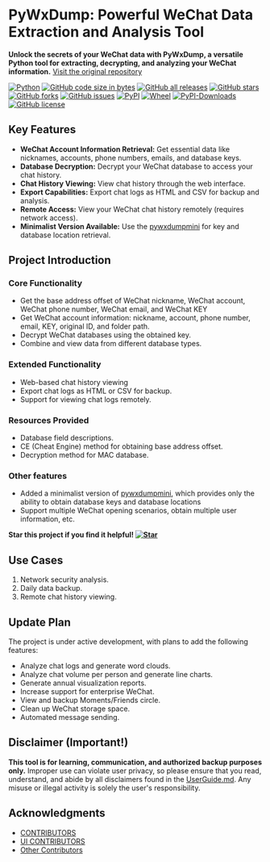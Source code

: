 # PyWxDump: Powerful WeChat Data Extraction and Analysis Tool

**Unlock the secrets of your WeChat data with PyWxDump, a versatile Python tool for extracting, decrypting, and analyzing your WeChat information.**  [Visit the original repository](https://github.com/xaoyaoo/PyWxDump)

[![Python](https://img.shields.io/badge/Python-3-blue.svg)](https://www.python.org/)
[![GitHub code size in bytes](https://img.shields.io/github/languages/code-size/xaoyaoo/pywxdump)](https://github.com/xaoyaoo/PyWxDump)
[![GitHub all releases](https://img.shields.io/github/downloads/xaoyaoo/pywxdump/total)](https://github.com/xaoyaoo/PyWxDump)
[![GitHub stars](https://img.shields.io/github/stars/xaoyaoo/PyWxDump.svg)](https://github.com/xaoyaoo/PyWxDump)
[![GitHub forks](https://img.shields.io/github/forks/xaoyaoo/PyWxDump.svg)](https://github.com/xaoyaoo/PyWxDump/fork)
[![GitHub issues](https://img.shields.io/github/issues/xaoyaoo/PyWxDump)](https://github.com/xaoyaoo/PyWxDump/issues)
[![PyPI](https://img.shields.io/pypi/v/pywxdump)](https://pypi.org/project/pywxdump/)
[![Wheel](https://img.shields.io/pypi/wheel/pywxdump)](https://pypi.org/project/pywxdump/)
[![PyPI-Downloads](https://img.shields.io/pypi/dm/pywxdump)](https://pypistats.org/packages/pywxdump)
[![GitHub license](https://img.shields.io/pypi/l/pywxdump)](https://github.com/xaoyaoo/PyWxDump/blob/master/LICENSE)

## Key Features

*   **WeChat Account Information Retrieval:** Get essential data like nicknames, accounts, phone numbers, emails, and database keys.
*   **Database Decryption:** Decrypt your WeChat database to access your chat history.
*   **Chat History Viewing:**  View chat history through the web interface.
*   **Export Capabilities:**  Export chat logs as HTML and CSV for backup and analysis.
*   **Remote Access:**  View your WeChat chat history remotely (requires network access).
*   **Minimalist Version Available:**  Use the [pywxdumpmini](https://github.com/xaoyaoo/pywxdumpmini) for key and database location retrieval.

## Project Introduction

### Core Functionality

*   Get the base address offset of WeChat nickname, WeChat account, WeChat phone number, WeChat email, and WeChat KEY
*   Get WeChat account information: nickname, account, phone number, email, KEY, original ID, and folder path.
*   Decrypt WeChat databases using the obtained key.
*   Combine and view data from different database types.

### Extended Functionality

*   Web-based chat history viewing
*   Export chat logs as HTML or CSV for backup.
*   Support for viewing chat logs remotely.

### Resources Provided

*   Database field descriptions.
*   CE (Cheat Engine) method for obtaining base address offset.
*   Decryption method for MAC database.

### Other features
* Added a minimalist version of [pywxdumpmini](https://github.com/xaoyaoo/pywxdumpmini), which provides only the ability to obtain database keys and database locations
* Support multiple WeChat opening scenarios, obtain multiple user information, etc.

**Star this project if you find it helpful! [![Star](https://img.shields.io/github/stars/xaoyaoo/PyWxDump.svg?style=social&label=Star)](https://github.com/xaoyaoo/PyWxDump/)**

##  Use Cases

1.  Network security analysis.
2.  Daily data backup.
3.  Remote chat history viewing.

## Update Plan

The project is under active development, with plans to add the following features:

*   Analyze chat logs and generate word clouds.
*   Analyze chat volume per person and generate line charts.
*   Generate annual visualization reports.
*   Increase support for enterprise WeChat.
*   View and backup Moments/Friends circle.
*   Clean up WeChat storage space.
*   Automated message sending.

## Disclaimer (Important!)

**This tool is for learning, communication, and authorized backup purposes only.** Improper use can violate user privacy, so please ensure that you read, understand, and abide by all disclaimers found in the [UserGuide.md](https://github.com/xaoyaoo/PyWxDump/tree/master/doc/UserGuide.md).  Any misuse or illegal activity is solely the user's responsibility.

## Acknowledgments

*   [CONTRIBUTORS](https://github.com/xaoyaoo/PyWxDump/graphs/contributors)
*   [UI CONTRIBUTORS](https://github.com/xaoyaoo/wxdump_web/graphs/contributors)
*   [Other Contributors](https://github.com/xaoyaoo/PyWxDump/graphs/contributors)